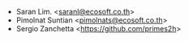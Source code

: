  - Saran Lim. \<<saranl@ecosoft.co.th>\>
  - Pimolnat Suntian \<<pimolnats@ecosoft.co.th>\>
  - Sergio Zanchetta \<<https://github.com/primes2h>\>
